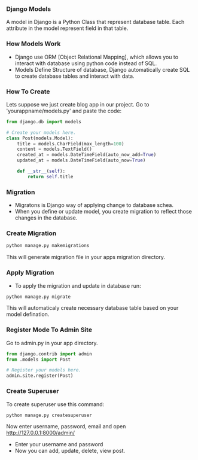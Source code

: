 ### Django Models
A model in Django is a Python Class that represent database table. Each attribute in the model represent field in that table.

### How Models Work
- Django use ORM [Object Relational Mapping], which allows you to interact with database using python code instead of SQL.
- Models Define Structure of database, Django automatically create SQL to create database tables and interact with data.

### How To Create
Lets suppose we just create blog app in our project. Go to 'yourappname/models.py' and paste the code:
```python
from django.db import models

# Create your models here.
class Post(models.Model):
    title = models.CharField(max_length=100)
    content = models.TextField()
    created_at = models.DateTimeField(auto_now_add=True)
    updated_at = models.DateTimeField(auto_now=True)

    def __str__(self):
        return self.title
```

### Migration
- Migratons is Django way of applying change to database schea. 
- When you define or update model, you create migration to reflect those changes in the database.

### Create Migration
```bash
python manage.py makemigrations
```
This will generate migration file in your apps migration directory.

### Apply Migration
- To apply the migration and update in database run:
```bash
python manage.py migrate
```
This will automaticaly create necessary database table based on your model defination.

### Register Mode To Admin Site
Go to admin.py in your app directory.
```python
from django.contrib import admin
from .models import Post

# Register your models here.
admin.site.register(Post)
```

### Create Superuser
To create superuser use this command:
```bash
python manage.py createsuperuser
```
Now enter username, password, email and open
http://127.0.0.1:8000/admin/
- Enter your username and password
- Now you can add, update, delete, view post.
